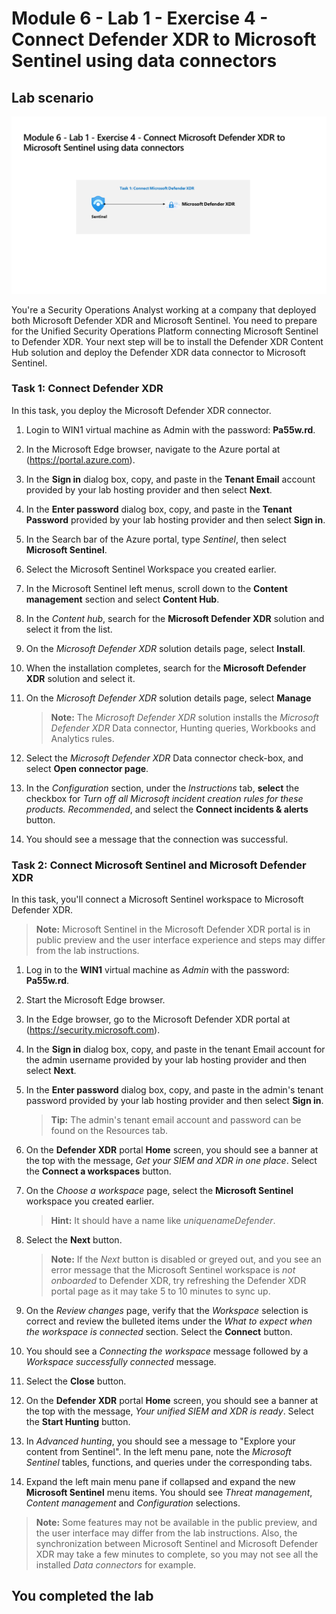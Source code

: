 # Module 6 - Lab 1 - Exercise 4 - Connect Defender XDR to Microsoft Sentinel using data connectors

## Lab scenario

![Lab overview.](../Media/23-05-2024.png)

You're a Security Operations Analyst working at a company that deployed both Microsoft Defender XDR and Microsoft Sentinel. You need to prepare for the Unified Security Operations Platform connecting Microsoft Sentinel to Defender XDR. Your next step will be to install the Defender XDR Content Hub solution and deploy the Defender XDR data connector to Microsoft Sentinel.

### Task 1: Connect Defender XDR

In this task, you deploy the Microsoft Defender XDR connector.

1. Login to WIN1 virtual machine as Admin with the password: **Pa55w.rd**.  

1. In the Microsoft Edge browser, navigate to the Azure portal at (<https://portal.azure.com>).

1. In the **Sign in** dialog box, copy, and paste in the **Tenant Email** account provided by your lab hosting provider and then select **Next**.

1. In the **Enter password** dialog box, copy, and paste in the **Tenant Password** provided by your lab hosting provider and then select **Sign in**.

1. In the Search bar of the Azure portal, type *Sentinel*, then select **Microsoft Sentinel**.

1. Select the Microsoft Sentinel Workspace you created earlier.

1. In the Microsoft Sentinel left menus, scroll down to the **Content management** section and select **Content Hub**.

1. In the *Content hub*, search for the **Microsoft Defender XDR** solution and select it from the list.

1. On the *Microsoft Defender XDR* solution details page, select **Install**.

1. When the installation completes,  search for the **Microsoft Defender XDR** solution and select it.

1. On the *Microsoft Defender XDR* solution details page, select **Manage**

    >**Note:** The *Microsoft Defender XDR* solution installs the *Microsoft Defender XDR* Data connector, Hunting queries, Workbooks and Analytics rules.

1. Select the *Microsoft Defender XDR* Data connector check-box, and select **Open connector page**.

1. In the *Configuration* section, under the *Instructions* tab, **select** the checkbox for *Turn off all Microsoft incident creation rules for these products. Recommended*, and select the **Connect incidents & alerts** button.

1. You should see a message that the connection was successful.

### Task 2: Connect Microsoft Sentinel and Microsoft Defender XDR

In this task, you'll connect a Microsoft Sentinel workspace to Microsoft Defender XDR.

>**Note:** Microsoft Sentinel in the Microsoft Defender XDR portal is in public preview and the user interface experience and steps may differ from the lab instructions.

1. Log in to the **WIN1** virtual machine as *Admin* with the password: **Pa55w.rd**.  

1. Start the Microsoft Edge browser.

1. In the Edge browser, go to the Microsoft Defender XDR portal at (https://security.microsoft.com).

1. In the **Sign in** dialog box, copy, and paste in the tenant Email account for the admin username provided by your lab hosting provider and then select **Next**.

1. In the **Enter password** dialog box, copy, and paste in the admin's tenant password provided by your lab hosting provider and then select **Sign in**.

    >**Tip:** The admin's tenant email account and password can be found on the Resources tab.

1. On the **Defender XDR** portal **Home** screen, you should see a banner at the top with the message, *Get your SIEM and XDR in one place*. Select the **Connect a workspaces** button.

1. On the *Choose a workspace* page, select the **Microsoft Sentinel** workspace you created earlier.

    >**Hint:** It should have a name like *uniquenameDefender*.

1. Select the **Next** button.

    >**Note:** If the *Next* button is disabled or greyed out, and you see an error message that the Microsoft Sentinel workspace is *not onboarded* to Defender XDR, try refreshing the Defender XDR portal page as it may take 5 to 10 minutes to sync up.

1. On the *Review changes* page, verify that the *Workspace* selection is correct and review the bulleted items under the *What to expect when the workspace is connected* section. Select the **Connect** button.

1. You should see a *Connecting the workspace* message followed by a *Workspace successfully connected* message.

1. Select the **Close** button. 

1. On the **Defender XDR** portal **Home** screen, you should see a banner at the top with the message, *Your unified SIEM and XDR is ready*. Select the **Start Hunting** button.

1. In *Advanced hunting*, you should see a message to "Explore your content from Sentinel". In the left menu pane, note the *Microsoft Sentinel* tables, functions, and queries under the corresponding tabs.

1. Expand the left main menu pane if collapsed and  expand the new **Microsoft Sentinel** menu items. You should see *Threat management*, *Content management* and *Configuration* selections.

 >**Note:** Some features may not be available in the public preview, and the user interface may differ from the lab instructions. Also, the synchronization between Microsoft Sentinel and Microsoft Defender XDR may take a few minutes to complete, so you may not see all the installed *Data connectors* for example.

## You completed the lab
